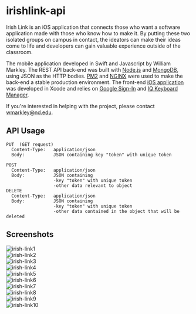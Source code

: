 # irishlink-api

Irish Link is an iOS application that connects those who want a software application made with those who know how to make it.  By putting these two isolated groups on campus in contact, the ideators can make their ideas come to life and developers can gain valuable experience outside of the classroom.  

The mobile application developed in Swift and Javascript by William Markley.  The REST API back-end was built with [Node.js][1] and [MongoDB][2], using JSON as the HTTP bodies. [PM2][3] and [NGINX][4] were used to make the back-end a stable production environment. The front-end [iOS application](https://github.com/willmarkley/irishlink-ios) was developed in Xcode and relies on [Google Sign-In][5] and [IQ Keyboard Manager][6].  

If you're interested in helping with the project, please contact wmarkley@nd.edu.  

## API Usage

```
PUT  (GET request)
  Content-Type:   application/json
  Body:           JSON containing key "token" with unique token

POST
  Content-Type:   application/json
  Body:           JSON containing
                  -key "token" with unique token
                  -other data relevant to object
DELETE
  Content-Type:   application/json
  Body:           JSON containing
                  -key "token" with unique token
                  -other data contained in the object that will be deleted
```

## Screenshots

![irish-link1](https://raw.githubusercontent.com/willmarkley/willmarkley.com/master/img/irish-link1.png)  
![irish-link2](https://raw.githubusercontent.com/willmarkley/willmarkley.com/master/img/irish-link2.png)  
![irish-link3](https://raw.githubusercontent.com/willmarkley/willmarkley.com/master/img/irish-link3.png)  
![irish-link4](https://raw.githubusercontent.com/willmarkley/willmarkley.com/master/img/irish-link4.png)  
![irish-link5](https://raw.githubusercontent.com/willmarkley/willmarkley.com/master/img/irish-link5.png)  
![irish-link6](https://raw.githubusercontent.com/willmarkley/willmarkley.com/master/img/irish-link6.png)  
![irish-link7](https://raw.githubusercontent.com/willmarkley/willmarkley.com/master/img/irish-link7.png)  
![irish-link8](https://raw.githubusercontent.com/willmarkley/willmarkley.com/master/img/irish-link8.png)  
![irish-link9](https://raw.githubusercontent.com/willmarkley/willmarkley.com/master/img/irish-link9.png)  
![irish-link10](https://raw.githubusercontent.com/willmarkley/willmarkley.com/master/img/irish-link10.png)  

[1]: https://nodejs.org/en/
[2]: https://www.mongodb.com/
[3]: https://www.npmjs.com/package/pm2
[4]: https://nginx.org/
[5]: https://developers.google.com/identity/sign-in/ios/
[6]: https://github.com/hackiftekhar/IQKeyboardManager
